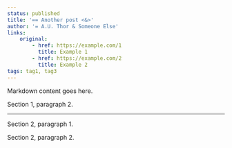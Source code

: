 ```yaml
---
status: published
title: '== Another post <&>'
author: '= A.U. Thor & Someone Else'
links:
    original:
        - href: https://example.com/1
          title: Example 1
        - href: https://example.com/2
          title: Example 2
tags: tag1, tag3
---
```

Markdown content goes here.

Section 1, paragraph 2.

---

Section 2, paragraph 1.

Section 2, paragraph 2.
